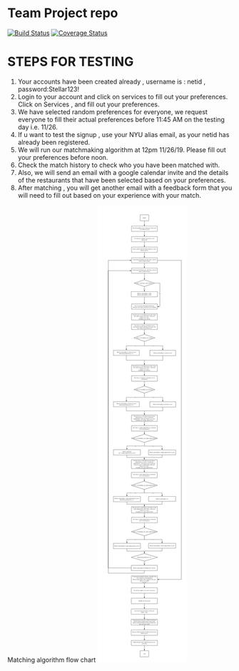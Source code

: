# Team Project repo
[![Build Status](https://travis-ci.com/gcivil-nyu-org/fall2019-cs-gy-6063-team-stellar.svg?branch=develop)](https://travis-ci.com/gcivil-nyu-org/fall2019-cs-gy-6063-team-stellar)
[![Coverage Status](https://coveralls.io/repos/github/gcivil-nyu-org/fall2019-cs-gy-6063-team-stellar/badge.svg?branch=develop)](https://coveralls.io/github/gcivil-nyu-org/fall2019-cs-gy-6063-team-stellar?branch=develop)

# STEPS FOR TESTING
1) Your accounts have been created already , username is : netid , password:Stellar123!  
2) Login to your account and click on services to fill out your preferences.  
   Click on Services , and fill out your preferences.  
3) We have selected random preferences for everyone, we request everyone to fill their actual preferences before 11:45 AM on the testing day i.e. 11/26.  
4) If u want to test the signup , use your NYU alias email, as your netid has already been registered.  
5) We will run our matchmaking algorithm at 12pm 11/26/19. Please fill out your preferences before noon.
6) Check the match history to check who you have been matched with.  
7) Also, we will send an email with a google calendar invite and the details of the restaurants that have been selected based on your preferences.  
8) After matching , you will get another email with a feedback form that you will need to fill out based on your experience with your match.  

Matching algorithm flow chart
![Image](Lunchninja_Algorithm.png)

